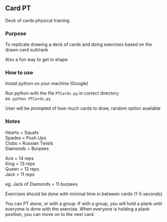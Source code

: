 ## Card PT

Deck of cards physical training

### Purpose

To replicate drawing a deck of cards and doing exercises based on the drawn card suit/rank<br>

Also a fun way to get in shape

### How to use

Install python on your machine (Google)<br>

Run python with the file `PTCards.py` in correct directory<br>
ex. `python PTCards.py`

User will be prompted of how much cards to draw, random option available<br>

### Notes

Hearts = Squats<br>
Spades = Push Ups<br>
Clubs = Russian Twists<br>
Diamonds = Burpees<br>

Ace = 14 reps<br>
King = 13 reps<br>
Queen = 12 reps<br>
Jack = 11 reps<br>

eg. Jack of Diamonds = 11 burpees<br>

Exercises should be done with minimal time in between cards (1-5 seconds)<br>

You can PT alone, or with a group. If with a group, you will hold a plank until everyone is done with the exercise. When everyone is holding a plank position, you can move on to the next card.
